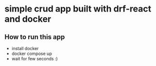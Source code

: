 # simple crud app built with drf-react and docker

## How to run this app  

* install docker
* docker compose up
* wait for few seconds :)
